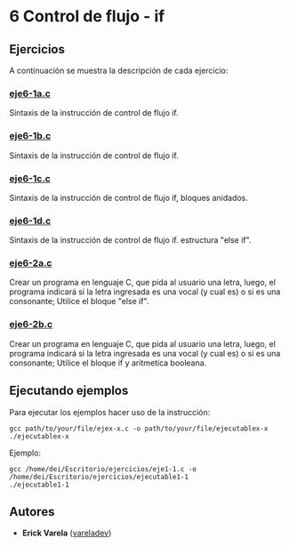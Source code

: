 # 6 Control de flujo - if

## Ejercicios

A continuación se muestra la descripción de cada ejercicio:

### [eje6-1a.c](eje6-1a.c)

Sintaxis de la instrucción de control de flujo if.

### [eje6-1b.c](eje6-1b.c)

Sintaxis de la instrucción de control de flujo if.

### [eje6-1c.c](eje6-1c.c)

Sintaxis de la instrucción de control de flujo if, bloques anidados.

### [eje6-1d.c](eje6-1d.c)

Sintaxis de la instrucción de control de flujo if. estructura "else if".

### [eje6-2a.c](eje6-2a.c)

Crear un programa en lenguaje C, que pida al usuario una letra, luego, el programa indicará si la letra ingresada es una vocal (y cual es) o si es una  consonante; Utilice el bloque "else if".

### [eje6-2b.c](eje6-2b.c)

Crear un programa en lenguaje C, que pida al usuario una letra, luego, el programa indicará si la letra ingresada es una vocal (y cual es) o si es una consonante; Utilice el bloque if y aritmetíca booleana.

## Ejecutando ejemplos

Para ejecutar los ejemplos hacer uso de la instrucción:

```
gcc path/to/your/file/ejex-x.c -o path/to/your/file/ejecutablex-x
./ejecutablex-x
```

Ejemplo:

```
gcc /home/dei/Escritorio/ejercicios/eje1-1.c -o /home/dei/Escritorio/ejercicios/ejecutable1-1
./ejecutable1-1
```

## Autores

* **Erick Varela** ([vareladev](https://github.com/vareladev/))




